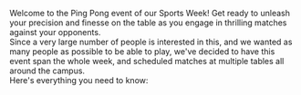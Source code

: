 Welcome to the Ping Pong event of our Sports Week! Get ready to unleash your precision and finesse on the table as you engage in thrilling matches against your opponents.\
Since a very large number of people is interested in this, and we wanted as many people as possible to be able to play, we've decided to have this event span the whole week, and scheduled matches at multiple tables all around the campus.\
Here's everything you need to know:

